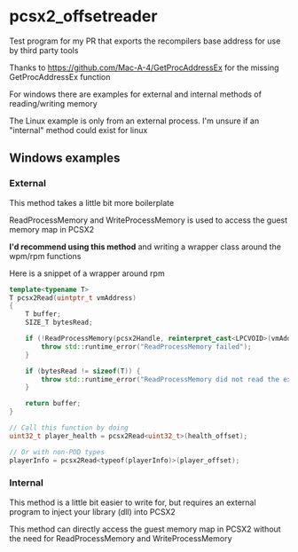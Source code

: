 # pcsx2_offsetreader

Test program for my PR that exports the recompilers base address for use by third party tools

Thanks to https://github.com/Mac-A-4/GetProcAddressEx for the missing GetProcAddressEx function

For windows there are examples for external and internal methods of reading/writing memory

The Linux example is only from an external process. I'm unsure if an "internal" method could exist for linux

## Windows examples
### External 

This method takes a little bit more boilerplate

ReadProcessMemory and WriteProcessMemory is used to access the guest memory map in PCSX2

**I'd recommend using this method** and writing a wrapper class around the wpm/rpm functions

Here is a snippet of a wrapper around rpm
```cpp
template<typename T>
T pcsx2Read(uintptr_t vmAddress)
{
	T buffer;
	SIZE_T bytesRead;

	if (!ReadProcessMemory(pcsx2Handle, reinterpret_cast<LPCVOID>(vmAddress), &buffer, sizeof(T), &bytesRead)) {
		throw std::runtime_error("ReadProcessMemory failed");
	}

	if (bytesRead != sizeof(T)) {
		throw std::runtime_error("ReadProcessMemory did not read the expected number of bytes");
	}

	return buffer;
}

// Call this function by doing
uint32_t player_health = pcsx2Read<uint32_t>(health_offset);

// Or with non-POD types
playerInfo = pcsx2Read<typeof(playerInfo)>(player_offset);
```

### Internal
This method is a little bit easier to write for, but requires an external program to inject your library (dll) into PCSX2

This method can directly access the guest memory map in PCSX2 without the need for ReadProcessMemory and WriteProcessMemory


